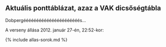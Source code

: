 ## Aktuális ponttáblázat, azaz a VAK dicsőségtábla

Dobpergéééééééééééééééééééééés...

A verseny állása 2012. január 27-én, 22:52-kor:

{% include allas-sorok.md %}
